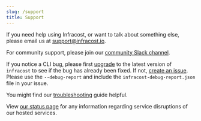 ```yaml
---
slug: /support
title: Support
---
```


If you need help using Infracost, or want to talk about something else, please email us at [support@infracost.io](mailto:support@infracost.io).

For community support, please join our [community Slack channel](https://www.infracost.io/community-chat).

If you notice a CLI bug, please first [upgrade](/#installation) to the latest version of `infracost` to see if the bug has already been fixed. If not, [create an issue](https://github.com/infracost/infracost/issues/new/choose). Please use the `--debug-report` and include the `infracost-debug-report.json` file in your issue.

You might find our [troubleshooting](/docs/troubleshooting) guide helpful.

View [our status page](https://status.infracost.io) for any information regarding service disruptions of our hosted services.
